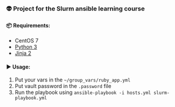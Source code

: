### 👽 Project for the Slurm ansible learning course

#### 📦 Requirements:
- CentOS 7
- <a href="https://www.python.org/downloads/">Python 3</a>
- <a href="https://pypi.org/project/Jinja2/">Jinja 2</a>


#### ▶️ Usage:
1. Put your vars in the ``` ~/group_vars/ruby_app.yml ```
2. Put vault password in the ``` .password ``` file
2. Run the playbook using ``` ansible-playbook -i hosts.yml slurm-playbook.yml ```




